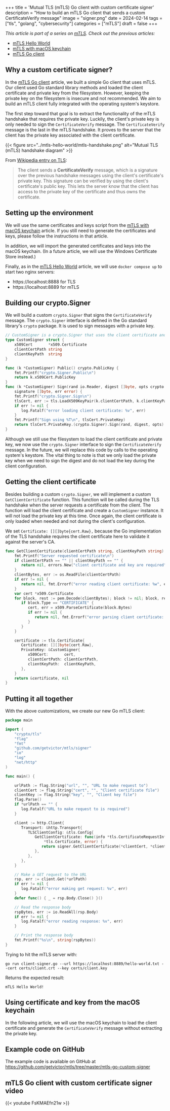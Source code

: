 +++
title = 'Mutual TLS (mTLS) Go client with custom certificate signer'
description = "How to build an mTLS Go client that sends a custom CertificateVerify message"
image = "signer.png"
date = 2024-02-14
tags = ["tls", "golang", "cybersecurity"]
categories = ["mTLS"]
draft = false
+++

_This article is part of a series on [mTLS](/categories/mtls). Check out the previous articles:_
- [mTLS Hello World](../mtls-hello-world)
- [mTLS with macOS keychain](../mtls-with-apple-keychain)
- [mTLS Go client](../mtls-go-client)

## Why a custom certificate signer?

In the [mTLS Go client](../mtls-go-client) article, we built a simple Go client that uses mTLS. Our client used Go standard library methods and loaded the client certificate and private key from the filesystem. However, keeping the private key on the filesystem is insecure and not recommended. We aim to build an mTLS client fully integrated with the operating system's keystore.

The first step toward that goal is to extract the functionality of the mTLS handshake that requires the private key. Luckily, the client's private key is only needed to sign the `CertificateVerify` message. The `CertificateVerify` message is the last in the mTLS handshake. It proves to the server that the client has the private key associated with the client certificate.

{{< figure src="../mtls-hello-world/mtls-handshake.png" alt="Mutual TLS (mTLS) handshake diagram" >}}

From [Wikipedia entry on TLS](https://en.wikipedia.org/wiki/Transport_Layer_Security#Client-authenticated_TLS_handshake):

> The client sends a **CertificateVerify** message, which is a signature over the previous handshake messages using the client's certificate's private key. This signature can be verified by using the client's certificate's public key. This lets the server know that the client has access to the private key of the certificate and thus owns the certificate.

## Setting up the environment

We will use the same certificates and keys script from the [mTLS with macOS keychain](../mtls-with-apple-keychain) article. If you still need to generate the certificates and keys, please follow the instructions in that article.

In addition, we will import the generated certificates and keys into the macOS keychain. (In a future article, we will use the Windows Certificate Store instead.)

Finally, as in the [mTLS Hello World](../mtls-hello-world) article, we will use `docker compose up` to start two nginx servers:
- https://localhost:8888 for TLS
- https://localhost:8889 for mTLS

## Building our crypto.Signer

We will build a custom `crypto.Signer` that signs the `CertificateVerify` message. The `crypto.Signer` interface is defined in the Go standard library's `crypto` package. It is used to sign messages with a private key.

```go
// CustomSigner is a crypto.Signer that uses the client certificate and key to sign
type CustomSigner struct {
    x509Cert       *x509.Certificate
    clientCertPath string
    clientKeyPath  string
}

func (k *CustomSigner) Public() crypto.PublicKey {
    fmt.Printf("crypto.Signer.Public\n")
    return k.x509Cert.PublicKey
}
func (k *CustomSigner) Sign(rand io.Reader, digest []byte, opts crypto.SignerOpts) (
    signature []byte, err error) {
    fmt.Printf("crypto.Signer.Sign\n")
    tlsCert, err := tls.LoadX509KeyPair(k.clientCertPath, k.clientKeyPath)
    if err != nil {
       log.Fatalf("error loading client certificate: %v", err)
    }
    fmt.Printf("Sign using %T\n", tlsCert.PrivateKey)
    return tlsCert.PrivateKey.(crypto.Signer).Sign(rand, digest, opts)
}
```

Although we still use the filesystem to load the client certificate and private key, we now use the `crypto.Signer` interface to sign the `CertificateVerify` message. In the future, we will replace this code by calls to the operating system's keystore. The vital thing to note is that we only load the private key when we need to sign the digest and do not load the key during the client configuration.

## Getting the client certificate

Besides building a custom `crypto.Signer`, we will implement a custom `GetClientCertificate` function. This function will be called during the TLS handshake when the server requests a certificate from the client. The function will load the client certificate and create a `CustomSigner` instance. It will not load the private key at this time. Once again, the client certificate is only loaded when needed and not during the client's configuration.

We set `Certificate: [][]byte{cert.Raw},` because the Go implementation of the TLS handshake requires the client certificate here to validate it against the server's CA.

```go
func GetClientCertificate(clientCertPath string, clientKeyPath string) (*tls.Certificate, error) {
    fmt.Printf("Server requested certificate\n")
    if clientCertPath == "" || clientKeyPath == "" {
       return nil, errors.New("client certificate and key are required")
    }
    clientBytes, err := os.ReadFile(clientCertPath)
    if err != nil {
       return nil, fmt.Errorf("error reading client certificate: %w", err)
    }
    var cert *x509.Certificate
    for block, rest := pem.Decode(clientBytes); block != nil; block, rest = pem.Decode(rest) {
       if block.Type == "CERTIFICATE" {
          cert, err = x509.ParseCertificate(block.Bytes)
          if err != nil {
             return nil, fmt.Errorf("error parsing client certificate: %v", err)
          }
       }
    }

    certificate := tls.Certificate{
       Certificate: [][]byte{cert.Raw},
       PrivateKey: &CustomSigner{
          x509Cert:       cert,
          clientCertPath: clientCertPath,
          clientKeyPath:  clientKeyPath,
       },
    }
    return &certificate, nil
}
```

## Putting it all together

With the above customizations, we create our new Go mTLS client:

```go
package main

import (
    "crypto/tls"
    "flag"
    "fmt"
    "github.com/getvictor/mtls/signer"
    "io"
    "log"
    "net/http"
)

func main() {

    urlPath := flag.String("url", "", "URL to make request to")
    clientCert := flag.String("cert", "", "Client certificate file")
    clientKey := flag.String("key", "", "Client key file")
    flag.Parse()
    if *urlPath == "" {
       log.Fatalf("URL to make request to is required")
    }

    client := http.Client{
       Transport: &http.Transport{
          TLSClientConfig: &tls.Config{
             GetClientCertificate: func(info *tls.CertificateRequestInfo) (
                 *tls.Certificate, error) {
                return signer.GetClientCertificate(*clientCert, *clientKey)
             },
          },
       },
    }

    // Make a GET request to the URL
    rsp, err := client.Get(*urlPath)
    if err != nil {
       log.Fatalf("error making get request: %v", err)
    }
    defer func() { _ = rsp.Body.Close() }()

    // Read the response body
    rspBytes, err := io.ReadAll(rsp.Body)
    if err != nil {
       log.Fatalf("error reading response: %v", err)
    }

    // Print the response body
    fmt.Printf("%s\n", string(rspBytes))
}
```

Trying to hit the mTLS server with:

```shell
go run client-signer.go --url https://localhost:8889/hello-world.txt --cert certs/client.crt --key certs/client.key
```

Returns the expected result:

```
mTLS Hello World!
```

## Using certificate and key from the macOS keychain

In the following article, we will use the macOS keychain to load the client certificate and generate the `CertificateVerify` message without extracting the private key.

## Example code on GitHub

The example code is available on GitHub at https://github.com/getvictor/mtls/tree/master/mtls-go-custom-signer

## mTLS Go client with custom certificate signer video

{{< youtube FsKMAEfn21w >}}

